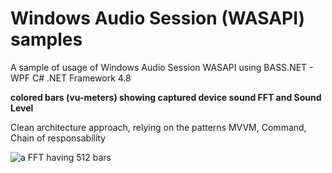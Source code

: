 # Windows Audio Session (WASAPI) samples

A sample of usage of Windows Audio Session WASAPI using BASS.NET - WPF C# .NET Framework 4.8

**colored bars (vu-meters) showing captured device sound FFT and Sound Level**

Clean architecture approach, relying on the patterns MVVM, Command, Chain of responsability

![a FFT having 512 bars](https://github.com/franck-gaspoz/WindowsAudioSessionSample/blob/c9d774c80f25d7ab12ad24073497b3eb12a08719/Doc/windows-audio-session-sample.gif "a FFT having 512 bars")

